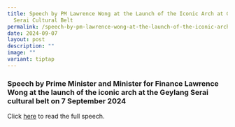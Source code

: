 ```yaml
---
title: Speech by PM Lawrence Wong at the Launch of the Iconic Arch at Geylang
  Serai Cultural Belt
permalink: /speech-by-pm-lawrence-wong-at-the-launch-of-the-iconic-arch-at-geylang-serai-cultural-belt/
date: 2024-09-07
layout: post
description: ""
image: ""
variant: tiptap
---
```

<h3>Speech by Prime Minister and Minister for Finance Lawrence Wong at the launch of the iconic arch at the Geylang Serai cultural belt on 7 September 2024</h3>
<p>Click <a href="https://www.pmo.gov.sg/Newsroom/PM-Lawrence-Wong-at-the-Launch-of-the-Iconic-Arch-at-Geylang-Serai-Cultural-Belt" rel="noopener nofollow" target="_blank">here</a> to
read the full speech.</p>